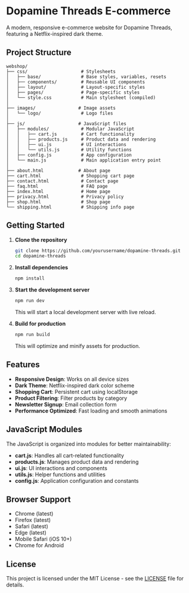 # Dopamine Threads E-commerce

A modern, responsive e-commerce website for Dopamine Threads, featuring a Netflix-inspired dark theme.

## Project Structure

```
webshop/
├── css/                    # Stylesheets
│   ├── base/               # Base styles, variables, resets
│   ├── components/         # Reusable UI components
│   ├── layout/             # Layout-specific styles
│   ├── pages/              # Page-specific styles
│   └── style.css           # Main stylesheet (compiled)
│
├── images/                # Image assets
│   └── logo/               # Logo files
│
├── js/                    # JavaScript files
│   ├── modules/            # Modular JavaScript
│   │   ├── cart.js         # Cart functionality
│   │   ├── products.js     # Product data and rendering
│   │   ├── ui.js           # UI interactions
│   │   └── utils.js        # Utility functions
│   ├── config.js           # App configuration
│   └── main.js             # Main application entry point
│
├── about.html             # About page
├── cart.html               # Shopping cart page
├── contact.html            # Contact page
├── faq.html                # FAQ page
├── index.html              # Home page
├── privacy.html            # Privacy policy
├── shop.html               # Shop page
└── shipping.html           # Shipping info page
```

## Getting Started

1. **Clone the repository**
   ```bash
   git clone https://github.com/yourusername/dopamine-threads.git
   cd dopamine-threads
   ```

2. **Install dependencies**
   ```bash
   npm install
   ```

3. **Start the development server**
   ```bash
   npm run dev
   ```
   This will start a local development server with live reload.

4. **Build for production**
   ```bash
   npm run build
   ```
   This will optimize and minify assets for production.

## Features

- **Responsive Design**: Works on all device sizes
- **Dark Theme**: Netflix-inspired dark color scheme
- **Shopping Cart**: Persistent cart using localStorage
- **Product Filtering**: Filter products by category
- **Newsletter Signup**: Email collection form
- **Performance Optimized**: Fast loading and smooth animations

## JavaScript Modules

The JavaScript is organized into modules for better maintainability:

- **cart.js**: Handles all cart-related functionality
- **products.js**: Manages product data and rendering
- **ui.js**: UI interactions and components
- **utils.js**: Helper functions and utilities
- **config.js**: Application configuration and constants

## Browser Support

- Chrome (latest)
- Firefox (latest)
- Safari (latest)
- Edge (latest)
- Mobile Safari (iOS 10+)
- Chrome for Android

## License

This project is licensed under the MIT License - see the [LICENSE](LICENSE) file for details.
